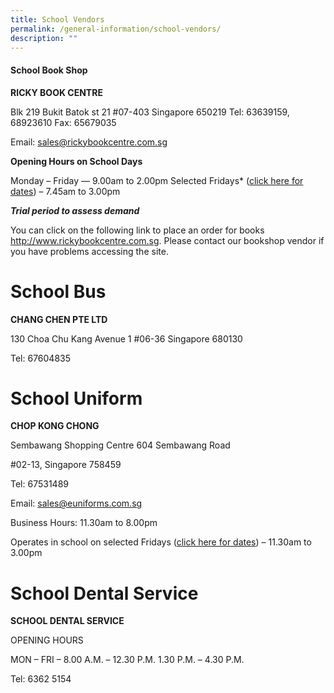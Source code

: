 ```yaml
---
title: School Vendors
permalink: /general-information/school-vendors/
description: ""
---
```

#### School Book Shop
**RICKY BOOK CENTRE**

Blk 219 Bukit Batok st 21
#07-403 Singapore 650219
Tel: 63639159, 68923610
Fax: 65679035

Email: sales@rickybookcentre.com.sg

**Opening Hours on School Days**

Monday – Friday — 9.00am to 2.00pm
Selected Fridays* ([click here for dates](/files/2022_Uniform_Bookshop.pdf)) – 7.45am to 3.00pm

***Trial period to assess demand***

You can click on the following link to place an order for  books http://www.rickybookcentre.com.sg. Please contact our bookshop vendor  if you have problems accessing the site.

# School Bus
**CHANG CHEN PTE LTD**

130 Choa Chu Kang Avenue 1
#06-36
Singapore 680130

Tel: 67604835

# School Uniform
**CHOP KONG CHONG**

Sembawang Shopping Centre
604 Sembawang Road

#02-13, Singapore 758459

Tel: 67531489

Email: sales@euniforms.com.sg

Business Hours: 11.30am to 8.00pm

Operates in school on selected Fridays ([click here for dates](/files/2022_Uniform_Bookshop-2.pdf)) – 11.30am to 3.00pm

# School Dental Service
**SCHOOL DENTAL SERVICE**

OPENING HOURS

MON – FRI   –   8.00 A.M. – 12.30 P.M.
1.30 P.M. – 4.30 P.M.

Tel: 6362 5154
